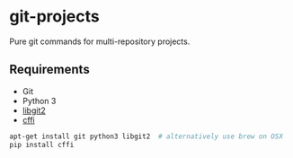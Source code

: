 # git-projects

Pure git commands for multi-repository projects.

## Requirements

* Git
* Python 3
* [libgit2](https://libgit2.github.com)
* [cffi](https://pypi.python.org/pypi/cffi/1.2.1)

```bash
apt-get install git python3 libgit2  # alternatively use brew on OSX
pip install cffi
```
